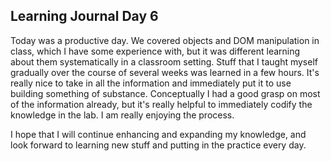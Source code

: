 ## Learning Journal Day 6

Today was a productive day. We covered objects and DOM manipulation in class, which I have some experience with, but it was different learning about them systematically in a classroom setting. Stuff that I taught myself gradually over the course of several weeks was learned in a few hours. It's really nice to take in all the information and immediately put it to use building something of substance. Conceptually I had a good grasp on most of the information already, but it's really helpful to immediately codify the knowledge in the lab. I am really enjoying the process.

I hope that I will continue enhancing and expanding my knowledge, and look forward to learning new stuff and putting in the practice every day.